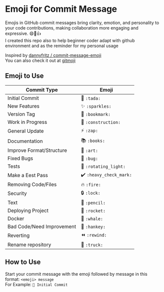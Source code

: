 # Emoji for Commit Message

Emojis in GitHub commit messages bring clarity, emotion, and personality to your code contributions, making collaboration more engaging and expressive. 😄🚀👍<br>
I created this repo also to help beginner coder adapt with github environment and as the reminder for my personal usage

Inspired by <a href="https://github.com/dannyfritz/commit-message-emoji">dannyfritz
/
commit-message-emoji</a><br>
You can also check it out at <a href="https://gitmoji.dev/">gitmoji</a>

## Emoji to Use

| Commit Type                 | Emoji                                         |
|-----------------------------|-----------------------------------------------|
| Initial Commit              | :tada: `:tada:`                               |
| New Features                | :sparkles: `:sparkles:`                       |
| Version Tag                 | :bookmark: `:bookmark:`                       |
| Work in Progress            | :construction:  `:construction:`              |
| General Update              | :zap: `:zap:`                                 |
| Documentation               | :books: `:books:`                             |
| Improve Format/Structure    | :art: `:art:`                                 |
| Fixed Bugs                  | :bug: `:bug:`                                 |
| Tests                       | :rotating_light: `:rotating_light:`           |
| Make a Eest Pass            | :heavy_check_mark: `:heavy_check_mark:`       |
| Removing Code/Files         | :fire: `:fire:`                               |
| Security                    | :lock: `:lock:`                               |
| Text                        | :pencil: `:pencil:`                           |
| Deploying Project           | :rocket: `:rocket:`                           |
| Docker                      | :whale: `:whale:`                             |
| Bad Code/Need Improvement   | :hankey: `:hankey:`                           |
| Reverting                   | :rewind: `:rewind:`                           |
| Rename repository           | :truck: `:truck:`                             |

## How to Use

Start your commit message with the emoji followed by message in this format: `<emoji> message`<br>
For Example: `🎉 Initial Commit`




